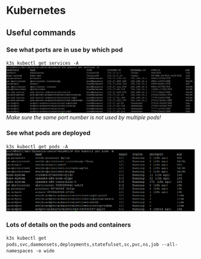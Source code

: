 # Kubernetes

## Useful commands

### See what ports are in use by which pod
`k3s kubectl get services -A`
![Kubernetes ports](./images/ark_k3s_ports.png "Kubernetes ports in use")
_Make sure the same port number is not used by multiple pods!_

### See what pods are deployed
`k3s kubectl get pods -A`
![Kubernetes pods](./images/ark_k3s_pods.png "Kubernetes deployed pods")

### Lots of details on the pods and containers
`k3s kubectl get pods,svc,daemonsets,deployments,statefulset,sc,pvc,ns,job --all-namespaces -o wide`

